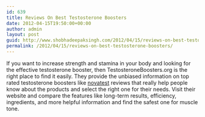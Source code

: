 ```yaml
---
id: 639
title: Reviews On Best Testosterone Boosters
date: 2012-04-15T19:50:00+00:00
author: admin
layout: post
guid: http://www.shobhadeepaksingh.com/2012/04/15/reviews-on-best-testosterone-boosters/
permalink: /2012/04/15/reviews-on-best-testosterone-boosters/
---
```

If you want to increase strength and stamina in your body and looking for the effective testosterone booster, then TestosteroneBoosters.org is the right place to find it easily. They provide the unbiased information on top rated testosterone boosters like [novatest](http://www.testosteroneboosters.org/novatest/) reviews that really help people know about the products and select the right one for their needs. Visit their website and compare the features like long-term results, efficiency, ingredients, and more helpful information and find the safest one for muscle tone.